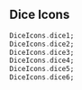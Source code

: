 
## Dice Icons

```dart
DiceIcons.dice1;
DiceIcons.dice2;
DiceIcons.dice3;
DiceIcons.dice4;
DiceIcons.dice5;
DiceIcons.dice6;
```